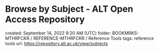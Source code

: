 # Browse by Subject - ALT Open Access Repository

created: September 14, 2022 9:20 AM (UTC)
folder: BOOKMRKS-MTHRFCKR / REFERENCE-MTHRFCKR / Reference Tools
tags: reference tools
url: https://repository.alt.ac.uk/view/subjects